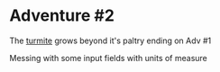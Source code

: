 # Adventure #2

The [turmite](https://github.com/JonKernPA/turmites) grows beyond it's paltry ending on Adv #1

Messing with some input fields with units of measure